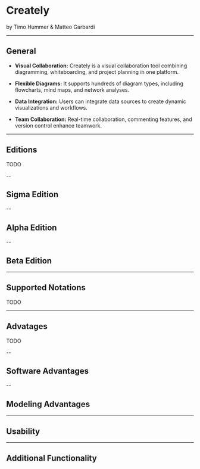 # Creately

by Timo Hummer & Matteo Garbardi

---

## General

- **Visual Collaboration:** Creately is a visual collaboration tool combining diagramming, whiteboarding, and project planning in one platform.

- **Flexible Diagrams:** It supports hundreds of diagram types, including flowcharts, mind maps, and network analyses.

- **Data Integration:** Users can integrate data sources to create dynamic visualizations and workflows.

- **Team Collaboration:** Real-time collaboration, commenting features, and version control enhance teamwork.

---

## Editions

TODO

--

## Sigma Edition

--

## Alpha Edition

--

## Beta Edition

---

## Supported Notations

TODO

---

## Advatages

TODO

--

## Software Advantages

--

## Modeling Advantages

---

## Usability

---

## Additional Functionality
